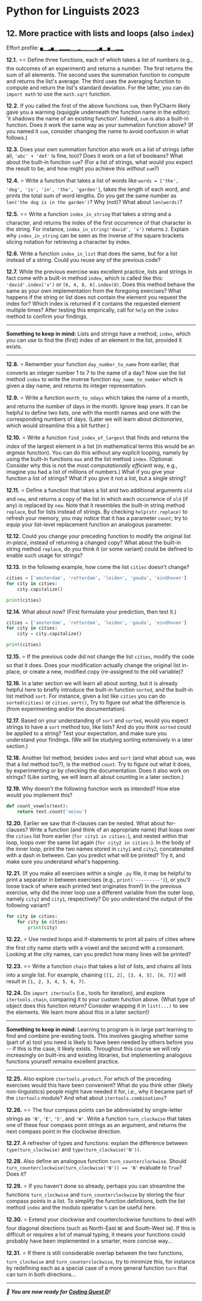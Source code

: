 # Python for Linguists 2023

## 12. More practice with lists and loops (also `index`)

Effort profile: `▅▁▁▂▅▁▁▂▂▂▂▁▁▁▂▁▁▁▁▁▁▂▅▁▁▅▁▁▂▂▂` 



**12.1.** ⭐⭐ Define three functions, each of which takes a list of numbers (e.g., the outcomes of an experiment) and returns a number. The first returns the sum of all elements. The second uses the summation function to compute and returns the list's average. The third uses the averaging function to compute and return the list's standard deviation. For the latter, you can do `import math` to use the `math.sqrt` function.

**12.2.** If you called the first of the above functions `sum`, then PyCharm likely gave you a warning (squiggle underneath the function name in the editor): 'it shadows the name of an existing function'. Indeed, `sum` is also a built-in function. Does it work the same way as your summation function above? (If you named it `sum`, consider changing the name to avoid confusion in what follows.)


**12.3.** Does your own summation function also work on a list of strings (after all, `'abc' + 'def'` is fine, too)? Does it work on a list of booleans? What about the built-in function `sum`? (For a list of strings, what would you expect the result to be, and how might you achieve this _without_ `sum`?)


**12.4.** ⭐ Write a function that takes a list of words like `words = ['the', 'dog', 'is', 'in', 'the', 'garden']`, takes the length of each word, and prints the total sum of word lengths. Do you get the same number as `len('the dog is in the garden')`? Why (not)? What about `len(words)`?

**12.5.** ⭐⭐ Write a function `index_in_string` that takes a string and a character, and returns the index of the first occurrence of that character in the string. For instance, `index_in_string('david', 'v')` returns `2`. Explain why `index_in_string` can be seen as the inverse of the square brackets slicing notation for retrieving a character by index.

**12.6.** Write a function `index_in_list` that does the same, but for a list instead of a string. Could you reuse any of the previous code?

**12.7.** While the previous exercise was excellent practice, lists and strings in fact come with a built-in method `index`, which is called like this: `'david'.index('v')` or `[6, 4, 8, 6].index(8)`. Does this method behave the same as your own implementation from the foregoing exercises? What happens if the string or list does not contain the element you request the index for? Which index is returned if it contains the requested element multiple times? After testing this empirically, call for `help` on the `index` method to confirm your findings.

- - - - - -
**Something to keep in mind:** Lists and strings have a method, `index`, which you can use to find the (first) index of an element in the list, provided it exists.
- - - - -

**12.8.** ⭐ Remember your function `day_number_to_name` from earlier, that converts an integer number 1 to 7 to the name of a day? Now use the list method `index` to write the inverse function `day_name_to_number` which is given a day name, and returns its integer representation. <!-- tp3 -->

**12.9.** ⭐ Write a function `month_to_ndays` which takes the name of a month, and returns the number of days in the month. Ignore leap years. It can be helpful to define two lists, one with the month names and one with the corresponding numbers of days. (Later we will learn about _dictionaries_, which would streamline this a bit further.) <!-- tp3 -->

**12.10.** ⭐ Write a function `find_index_of_largest` that finds and returns the _index_ of the largest element in a list (in mathematical terms this would be an _argmax_ function). You can do this without any explicit looping, namely by using the built-in functions `max` and the list method `index`. (Optional: Consider why this is not the most _computationally efficient_ way, e.g., imagine you had a list of millions of numbers.) What if you give your function a list of strings? What if you give it not a list, but a single string?

**12.11.** ⭐ Define a function that takes a list and two additional arguments `old` and `new`, and returns a copy of the list in which each occurrence of `old` (if any) is replaced by `new`. Note that it resembles the built-in string method `replace`, but for lists instead of strings. By checking `help(str.replace)` to refresh your memory, you may notice that it has a parameter `count`; try to equip your list-level replacement function an analogous parameter.


**12.12.** Could you change your preceding function to modify the original list _in-place_, instead of returning a changed copy? What about the built-in string method `replace`, do you think it (or some variant) could be defined to enable such usage for strings?


**12.13.** In the following example, how come the list `cities` doesn't change?

```python
cities = ['amsterdam', 'rotterdam', 'leiden', 'gouda', 'eindhoven']
for city in cities:
    city.capitalize()

print(cities)
```


**12.14.** What about now? (First formulate your prediction, then test it.)

```python
cities = ['amsterdam', 'rotterdam', 'leiden', 'gouda', 'eindhoven']
for city in cities:
    city = city.capitalize()

print(cities)
```


**12.15.** ⭐ If the previous code did not change the list `cities`, modify the code so that it does. Does your modification actually change the original list in-place, or create a new, modified copy (re-assigned to the old variable)?

**12.16.** In a later section we will learn all about _sorting_, but it is already helpful here to briefly introduce the built-in function `sorted`, and the built-in list method `sort`. For instance, given a list like `cities` you can do `sorted(cities)` or `cities.sort()`, Try to figure out what the difference is (from experimenting and/or the documentation).


**12.17.** Based on your understanding of `sort` and `sorted`, would you expect strings to have a `sort` method too, like lists? And do you think `sorted` could be applied to a string? Test your expectation, and make sure you understand your findings. (We will be studying sorting extensively in a later section.)


**12.18.** Another list method, besides `index` and `sort` (and what about `sum`, was that a list method too?), is the method `count`. Try to figure out what it does, by experimenting or by checking the documentation. Does it also work on strings? (Like sorting, we will learn all about counting in a later section.)


**12.19.** Why doesn't the following function work as intended? How else would you implement this?

```python
def count_vowels(text):
    return text.count('aeiou')
```



**12.20.** Earlier we saw that if-clauses can be nested. What about for-clauses? Write a function (and think of an appropriate name) that loops over the `cities` list from earlier (`for city1 in cities:`), and nested within that loop, loops over the same list again (`for city2 in cities:`). In the body of the inner loop, print the two names stored in `city1` and `city2`, concatenated with a dash in between. Can you predict what will be printed? Try it, and make sure you understand what's happening.

**12.21.** (If you make all exercises within a single `.py` file, it may be helpful to print a separator in between exercises (e.g., `print('---------')`), or you'll loose track of where each printed text originates from!) In the previous exercise, why did the inner loop use a different variable from the outer loop, namely `city2` and `city1`, respectively? Do you understand the output of the following variant?

```python
for city in cities:
    for city in cities:
        print(city)
```


**12.22.** ⭐ Use nested loops and if-statements to print all pairs of cities where the first city name starts with a vowel and the second with a consonant. Looking at the city names, can you predict how many lines will be printed?

**12.23.** ⭐⭐ Write a function `chain` that takes a list of lists, and chains all lists into a single list. For example, chaining `[[1, 2], [3, 4, 5], [6, 7]]` will result in `[1, 2, 3, 4, 5, 6, 7]`.

**12.24.** Do `import itertools` (i.e., tools for iteration), and explore `itertools.chain`, comparing it to your custom function above. (What type of object does this function return? Consider wrapping it in `list(...)` to see the elements. We learn more about this in a later section!) 

- - - - - -
**Something to keep in mind:** Learning to program is in large part learning to find and combine pre-existing tools. This involves gauging whether some (part of a) tool you need is likely to have been needed by others before you -- if this is the case, it likely exists. Throughout this course we will rely increasingly on built-ins and existing libraries, but implementing analogous functions yourself remains excellent practice.
- - - - -

**12.25.** Also explore `itertools.product`. For which of the preceding exercises would this have been convenient? What do you think other (likely non-linguistics) people might have needed it for, i.e., why it became part of the `itertools` module? And what about `itertools.combinations`?


**12.26.** ⭐⭐ The four compass points can be abbreviated by single-letter strings as `'N'`, `'E'`, `'S'`, and `'W'`. Write a function `turn_clockwise` that takes one of these four compass point strings as an argument, and returns the next compass point in the clockwise direction. <!-- tp3 -->

**12.27.** A refresher of types and functions: explain the difference between `type(turn_clockwise)` and `type(turn_clockwise('N'))`.

**12.28.** Also define an analogous function `turn_counterclockwise`. Should `turn_counterclockwise(turn_clockwise('N')) == 'N'` evaluate to `True`? Does it? <!-- tp3 -->

**12.29.** ⭐ If you haven't done so already, perhaps you can streamline the functions `turn_clockwise` and `turn_counterclockwise` by storing the four compass points in a list. To simplify the function definitions, both the list method `index` and the modulo operator `%` can be useful here.

**12.30.** ⭐ Extend your clockwise and counterclockwise functions to deal with four diagonal directions (such as North-East `NE` and South-West `SW`). If this is difficult or requires a lot of manual typing, it means your functions could probably have been implemented in a smarter, more concise way...

**12.31.** ⭐ If there is still considerable overlap between the two functions, `turn_clockwise` and `turn_counterclockwise`, try to minimize this, for instance by redefining each as a special case of a more general function `turn` that can turn in both directions...






-----

**_🦏 You are now ready for [Coding Quest D](../quests/D_trees.md)!_**
